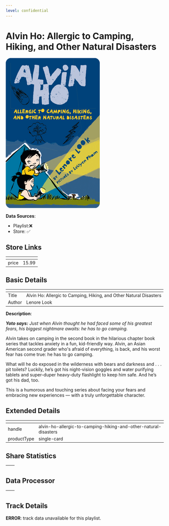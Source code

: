 ```yaml
---
level: confidential
---
```

# Alvin Ho: Allergic to Camping, Hiking, and Other Natural Disasters

![card_[bufNy].png](../../img/cards/card_[bufNy].png)

**Data Sources**: 

- Playlist:❌
- Store: ✅


## Store Links

| <!-- --> | <!-- --> |
| - | - |
| price | 15.99 |


## Basic Details

| <!-- --> | <!-- --> |
| - | - |
| Title | Alvin Ho: Allergic to Camping, Hiking, and Other Natural Disasters |
| Author | Lenore Look |

**Description**:

_**Yoto says:** Just when Alvin thought he had faced some of his greatest fears, his biggest nightmare awaits: he has to go camping._

Alvin takes on camping in the second book in the hilarious chapter book series that tackles anxiety in a fun, kid-friendly way. Alvin, an Asian American second grader who's afraid of everything, is back, and his worst fear has come true: he has to go camping.

What will he do exposed in the wilderness with bears and darkness and . . . pit toilets? Luckily, he’s got his night-vision goggles and water purifying tablets and super-duper heavy-duty flashlight to keep him safe. And he’s got his dad, too.

This is a humorous and touching series about facing your fears and embracing new experiences — with a truly unforgettable character.


## Extended Details

| <!-- --> | <!-- --> |
| - | - |
| handle | alvin-ho-allergic-to-camping-hiking-and-other-natural-disasters |
| productType | single-card |


## Share Statistics

| <!-- --> | <!-- --> |
| - | - |


## Data Processor

| <!-- --> | <!-- --> |
| - | - |


## Track Details

**ERROR**: track data unavailable for this playlist.
